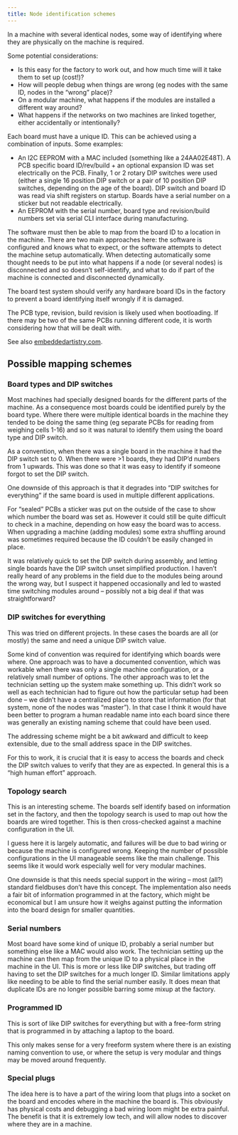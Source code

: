 ```yaml
---
title: Node identification schemes
---
```


In a machine with several identical nodes, some way of identifying where they are physically on the machine is required.

Some potential considerations:

- Is this easy for the factory to work out, and how much time will it take them to set up (cost!)?
- How will people debug when things are wrong (eg nodes with the same ID, nodes in the “wrong” place)?
- On a modular machine, what happens if the modules are installed a different way around?
- What happens if the networks on two machines are linked together, either accidentally or intentionally?

Each board must have a unique ID. This can be achieved using a combination of inputs. Some examples:

- An I2C EEPROM with a MAC included (something like a 24AA02E48T). A PCB specific board ID/rev/build + an optional expansion ID was set electrically on the PCB. Finally, 1 or 2 rotary DIP switches were used (either a single 16 position DIP switch or a pair of 10 position DIP switches, depending on the age of the board). DIP switch and board ID was read via shift registers on startup. Boards have a serial number on a sticker but not readable electrically.
- An EEPROM with the serial number, board type and revision/build numbers set via serial CLI interface during manufacturing.

The software must then be able to map from the board ID to a location in the machine. There are two main approaches here: the software is configured and knows what to expect, or the software attempts to detect the machine setup automatically. When detecting automatically some thought needs to be put into what happens if a node (or several nodes) is disconnected and so doesn’t self-identify, and what to do if part of the machine is connected and disconnected dynamically.

The board test system should verify any hardware board IDs in the factory to prevent a board identifying itself wrongly if it is damaged.

The PCB type, revision, build revision is likely used when bootloading. If there may be two of the same PCBs running different code, it is worth considering how that will be dealt with.

See also [embeddedartistry.com](https://embeddedartistry.com/fieldatlas/versioning-pcbs/).

## Possible mapping schemes

### Board types and DIP switches

Most machines had specially designed boards for the different parts of the machine. As a consequence most boards could be identified purely by the board type. Where there were multiple identical boards in the machine they tended to be doing the same thing (eg separate PCBs for reading from weighing cells 1-16) and so it was natural to identify them using the board type and DIP switch.

As a convention, when there was a single board in the machine it had the DIP switch set to 0. When there were >1 boards, they had DIP’d numbers from 1 upwards. This was done so that it was easy to identify if someone forgot to set the DIP switch.

One downside of this approach is that it degrades into “DIP switches for everything” if the same board is used in multiple different applications.

For “sealed” PCBs a sticker was put on the outside of the case to show which number the board was set as. However it could still be quite difficult to check in a machine, depending on how easy the board was to access. When upgrading a machine (adding modules) some extra shuffling around was sometimes required because the ID couldn’t be easily changed in place.

It was relatively quick to set the DIP switch during assembly, and letting single boards have the DIP switch unset simplified production. I haven’t really heard of any problems in the field due to the modules being around the wrong way, but I suspect it happened occasionally and led to wasted time switching modules around – possibly not a big deal if that was straightforward?

### DIP switches for everything

This was tried on different projects. In these cases the boards are all (or mostly) the same and need a unique DIP switch value.

Some kind of convention was required for identifying which boards were where. One approach was to have a documented convention, which was workable when there was only a single machine configuration, or a relatively small number of options. The other approach was to let the technician setting up the system make something up. This didn’t work so well as each technician had to figure out how the particular setup had been done – we didn’t have a centralized place to store that information (for that system, none of the nodes was “master”). In that case I think it would have been better to program a human readable name into each board since there was generally an existing naming scheme that could have been used.

The addressing scheme might be a bit awkward and difficult to keep extensible, due to the small address space in the DIP switches.

For this to work, it is crucial that it is easy to access the boards and check the DIP switch values to verify that they are as expected. In general this is a “high human effort” approach.

### Topology search

This is an interesting scheme. The boards self identify based on information set in the factory, and then the topology search is used to map out how the boards are wired together. This is then cross-checked against a machine configuration in the UI.

I guess here it is largely automatic, and failures will be due to bad wiring or because the machine is configured wrong. Keeping the number of possible configurations in the UI manageable seems like the main challenge. This seems like it would work especially well for very modular machines.

One downside is that this needs special support in the wiring – most (all?) standard fieldbuses don’t have this concept. The implementation also needs a fair bit of information programmed in at the factory, which might be economical but I am unsure how it weighs against putting the information into the board design for smaller quantities.

### Serial numbers

Most board have some kind of unique ID, probably a serial number but something else like a MAC would also work. The technician setting up the machine can then map from the unique ID to a physical place in the machine in the UI. This is more or less like DIP switches, but trading off having to set the DIP switches for a much longer ID. Similar limitations apply like needing to be able to find the serial number easily. It does mean that duplicate IDs are no longer possible barring some mixup at the factory.

### Programmed ID

This is sort of like DIP switches for everything but with a free-form string that is programmed in by attaching a laptop to the board.

This only makes sense for a very freeform system where there is an existing naming convention to use, or where the setup is very modular and things may be moved around frequently.

### Special plugs

The idea here is to have a part of the wiring loom that plugs into a socket on the board and encodes where in the machine the board is. This obviously has physical costs and debugging a bad wiring loom might be extra painful. The benefit is that it is extremely low tech, and will allow nodes to discover where they are in a machine.

